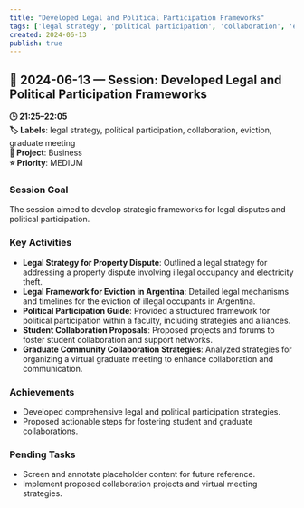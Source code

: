 ```yaml
---
title: "Developed Legal and Political Participation Frameworks"
tags: ['legal strategy', 'political participation', 'collaboration', 'eviction', 'graduate meeting']
created: 2024-06-13
publish: true
---
```


## 📅 2024-06-13 — Session: Developed Legal and Political Participation Frameworks

**🕒 21:25–22:05**  
**🏷️ Labels**: legal strategy, political participation, collaboration, eviction, graduate meeting  
**📂 Project**: Business  
**⭐ Priority**: MEDIUM  


### Session Goal
The session aimed to develop strategic frameworks for legal disputes and political participation.

### Key Activities
- **Legal Strategy for Property Dispute**: Outlined a legal strategy for addressing a property dispute involving illegal occupancy and electricity theft.
- **Legal Framework for Eviction in Argentina**: Detailed legal mechanisms and timelines for the eviction of illegal occupants in Argentina.
- **Political Participation Guide**: Provided a structured framework for political participation within a faculty, including strategies and alliances.
- **Student Collaboration Proposals**: Proposed projects and forums to foster student collaboration and support networks.
- **Graduate Community Collaboration Strategies**: Analyzed strategies for organizing a virtual graduate meeting to enhance collaboration and communication.

### Achievements
- Developed comprehensive legal and political participation strategies.
- Proposed actionable steps for fostering student and graduate collaborations.

### Pending Tasks
- Screen and annotate placeholder content for future reference.
- Implement proposed collaboration projects and virtual meeting strategies.
